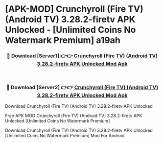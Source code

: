 # [APK-MOD] Crunchyroll (Fire TV) (Android TV) 3.28.2-firetv APK Unlocked - [Unlimited Coins No Watermark Premium] a19ah



<div align="center">
<h3>🔴 Download [Server1] 👉👉 <a href="https://momento.my/?title=Crunchyroll_(Fire_TV)_(Android_TV)_3.28.2-firetv_APK_Unlocked">Crunchyroll (Fire TV) (Android TV) 3.28.2-firetv APK Unlocked Mod Apk</a></h3><br>

<h3>🔴 Download [Server2] 👉👉 <a href="https://momento.my/?title=Crunchyroll_(Fire_TV)_(Android_TV)_3.28.2-firetv_APK_Unlocked">Crunchyroll (Fire TV) (Android TV) 3.28.2-firetv APK Unlocked Mod Apk</a></h3>
</div>



Download Crunchyroll (Fire TV) (Android TV) 3.28.2-firetv APK Unlocked 

Free APK MOD Crunchyroll (Fire TV) (Android TV) 3.28.2-firetv APK Unlocked [Unlimited Coins No Watermark Premium]

Download Crunchyroll (Fire TV) (Android TV) 3.28.2-firetv APK Unlocked [Unlimited Coins No Watermark Premium] Mod For Android
